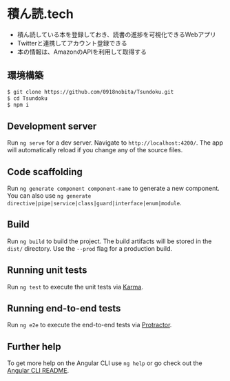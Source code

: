# 積ん読.tech

- 積ん読している本を登録しておき、読書の進捗を可視化できるWebアプリ
- Twitterと連携してアカウント登録できる
- 本の情報は、AmazonのAPIを利用して取得する

## 環境構築

```bash
$ git clone https://github.com/0918nobita/Tsundoku.git
$ cd Tsundoku
$ npm i
```

## Development server

Run `ng serve` for a dev server. Navigate to `http://localhost:4200/`. The app will automatically reload if you change any of the source files.

## Code scaffolding

Run `ng generate component component-name` to generate a new component. You can also use `ng generate directive|pipe|service|class|guard|interface|enum|module`.

## Build

Run `ng build` to build the project. The build artifacts will be stored in the `dist/` directory. Use the `--prod` flag for a production build.

## Running unit tests

Run `ng test` to execute the unit tests via [Karma](https://karma-runner.github.io).

## Running end-to-end tests

Run `ng e2e` to execute the end-to-end tests via [Protractor](http://www.protractortest.org/).

## Further help

To get more help on the Angular CLI use `ng help` or go check out the [Angular CLI README](https://github.com/angular/angular-cli/blob/master/README.md).
